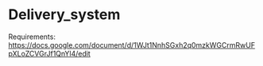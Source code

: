 # Delivery_system
Requirements: https://docs.google.com/document/d/1WJt1NnhSGxh2q0mzkWGCrmRwUFpXLoZCVGrJf1QnYl4/edit

